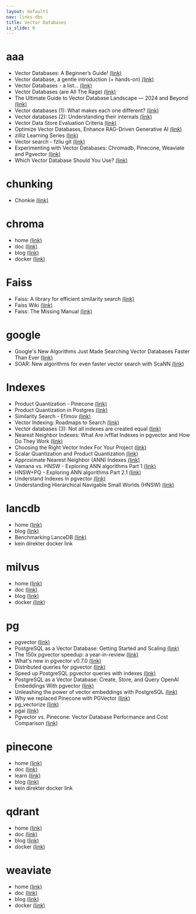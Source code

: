 ```yaml
---
layout: default1
nav: links-dbs
title: Vector Databases
is_slide: 0
---
```

# aaa
- Vector Databases: A Beginner’s Guide!
[(link)](https://medium.com/data-and-beyond/vector-databases-a-beginners-guide-b050cbbe9ca0)
- Vector database, a gentle introduction (+ hands-on)
[(link)](https://medium.com/data-reply-it-datatech/vector-database-a-gentle-introduction-hands-on-5a3edc92baf3)
- Vector Databases - a list…
[(link)](https://koalabs.medium.com/vector-databases-a-list-43733545feea)
- Vector Databases (are All The Rage)
[(link)](https://medium.com/google-cloud/vector-databases-are-all-the-rage-872c888fa348)
- The Ultimate Guide to Vector Database Landscape — 2024 and Beyond
[(link)](https://medium.com/madhukarkumar/the-ultimate-guide-to-vector-databases-2024-and-beyond-16dfb15bef12)
- Vector databases (1): What makes each one different?
[(link)](http://thedataquarry.com/posts/vector-db-1/)
- Vector databases (2): Understanding their internals
[(link)](http://thedataquarry.com/posts/vector-db-2/)
- Vector Data Store Evaluation Criteria
[(link)](https://sanjmo.medium.com/vector-data-store-evaluation-criteria-6d7677ef3b60)
- Optimize Vector Databases, Enhance RAG-Driven Generative AI
[(link)](https://medium.com/intel-tech/optimize-vector-databases-enhance-rag-driven-generative-ai-90c10416cb9c)
- zilliz Learning Series
[(link)](https://zilliz.com/learn)
- Vector search - fzliu git
[(link)](https://github.com/fzliu/vector-search)
- Experimenting with Vector Databases: Chromadb, Pinecone, Weaviate and Pgvector
[(link)](https://coinsbench.com/experimenting-with-vector-databases-chromadb-pinecone-weaviate-and-pgvector-0f35c0356540)
- Which Vector Database Should You Use? 
[(link)](https://medium.com/the-ai-forum/which-vector-database-should-you-use-choosing-the-best-one-for-your-needs-5108ec7ba133)

# chunking
-  Chonkie
[(link)](https://github.com/chonkie-ai/chonkie)




# chroma
- home
[(link)](https://www.trychroma.com/)
- doc
[(link)](https://docs.trychroma.com/)
- blog
[(link)](https://www.trychroma.com/blog)
- docker
[(link)](https://hub.docker.com/r/chromadb/chroma)


# Faiss
- Faiss: A library for efficient similarity search
[(link)](https://engineering.fb.com/2017/03/29/data-infrastructure/faiss-a-library-for-efficient-similarity-search/)
- Faiss Wiki
[(link)](https://github.com/facebookresearch/faiss/wiki)
- Faiss: The Missing Manual
[(link)](https://www.pinecone.io/learn/series/faiss/)

# google
- Google's New Algorithms Just Made Searching Vector Databases Faster Than Ever
[(link)](https://bytesurgery.substack.com/p/googles-new-algorithms-just-made)
- SOAR: New algorithms for even faster vector search with ScaNN
[(link)](https://research.google/blog/soar-new-algorithms-for-even-faster-vector-search-with-scann/)



# Indexes
- Product Quantization - Pinecone
[(link)](https://www.pinecone.io/learn/series/faiss/product-quantization/)
- Product Quantization in Postgres
[(link)](https://lantern.dev/blog/pq)
- Similarity Search - Efimov
[(link)](https://medium.com/@slavahead/list/similarity-search-598d963ad35e)
- Vector Indexing: Roadmaps to Search
[(link)](https://vectordatabase.substack.com/p/vector-indexing-roadmaps-to-search)
- Vector databases (3): Not all indexes are created equal
[(link)](http://thedataquarry.com/posts/vector-db-3/)
- Nearest Neighbor Indexes: What Are ivfflat Indexes in pgvector and How Do They Work 
[(link)](https://www.timescale.com/blog/nearest-neighbor-indexes-what-are-ivfflat-indexes-in-pgvector-and-how-do-they-work/)
- Choosing the Right Vector Index For Your Project
[(link)](https://thesequence.substack.com/p/guest-post-choosing-the-right-vector)
- Scalar Quantization and Product Quantization
[(link)](https://zilliz.com/learn/scalar-quantization-and-product-quantization)
- Approximate Nearest Neighbor (ANN) Indexes
[(link)](https://lancedb.github.io/lancedb/ann_indexes/)
- Vamana vs. HNSW - Exploring ANN algorithms Part 1
[(link)](https://weaviate.io/blog/ann-algorithms-vamana-vs-hnsw)
- HNSW+PQ - Exploring ANN algorithms Part 2.1
[(link)](https://weaviate.io/blog/ann-algorithms-hnsw-pq)
- Understand Indexes in pgvector 
[(link)](https://stormatics.tech/blogs/understanding-indexes-in-pgvector)
- Understanding Hierarchical Navigable Small Worlds (HNSW)
[(link)](https://www.datastax.com/de/guides/hierarchical-navigable-small-worlds)



# lancdb
- home
[(link)](https://lancedb.com/)
- blog
[(link)](https://blog.lancedb.com/)
- Benchmarking LanceDB
[(link)](https://blog.lancedb.com/benchmarking-lancedb-92b01032874a)
- kein direkter docker link



# milvus
- home
[(link)](https://milvus.io/)
- doc
[(link)](https://milvus.io/docs)
- blog
[(link)](https://milvus.io/blog)
- docker
[(link)](https://hub.docker.com/r/milvusdb/milvus)





# pg
- pgvector
[(link)](https://github.com/pgvector/pgvector)
- PostgreSQL as a Vector Database: Getting Started and Scaling
[(link)](https://medium.com/@magda7817/postgresql-as-a-vector-database-getting-started-and-scaling-eda38677d5ae)
- The 150x pgvector speedup: a year-in-review
[(link)](https://jkatz05.com/post/postgres/pgvector-performance-150x-speedup/)
- What's new in pgvector v0.7.0
[(link)](https://supabase.com/blog/pgvector-0-7-0)
- Distributed queries for pgvector
[(link)](https://jkatz05.com/post/postgres/distributed-pgvector/)
- Speed up PostgreSQL pgvector queries with indexes
[(link)](https://www.eversql.com/speed-up-postgresql-pgvector-queries-with-indexes/)
- PostgreSQL as a Vector Database: Create, Store, and Query OpenAI Embeddings With pgvector
[(link)](https://www.timescale.com/blog/postgresql-as-a-vector-database-create-store-and-query-openai-embeddings-with-pgvector/)
- Unleashing the power of vector embeddings with PostgreSQL
[(link)](https://tembo.io/blog/pgvector-and-embedding-solutions-with-postgres)
- Why we replaced Pinecone with PGVector
[(link)](https://medium.com/@jeffreyip54/why-we-replaced-pinecone-with-pgvector-2f679d253eba)
- pg_vectorize
[(link)](https://github.com/tembo-io/pg_vectorize)
- pgai 
[(link)](https://github.com/timescale/pgai)
- Pgvector vs. Pinecone: Vector Database Performance and Cost Comparison
[(link)](https://medium.com/timescale/pgvector-vs-pinecone-vector-database-performance-and-cost-comparison-269f012f2ef4)





# pinecone
- home
[(link)](https://www.pinecone.io/)
- doc
[(link)](https://docs.pinecone.io/)
- learn
[(link)](https://www.pinecone.io/learn/)
- blog
[(link)](https://www.pinecone.io/blog/)
- kein direkter docker link

# qdrant
- home
[(link)](https://qdrant.tech/)
- doc
[(link)](https://qdrant.tech/documentation/)
- blog
[(link)](https://qdrant.tech/blog/)
- docker
[(link)](https://hub.docker.com/r/qdrant/qdrant)




# weaviate
- home
[(link)](https://weaviate.io/)
- doc
[(link)](https://weaviate.io/developers/weaviate)
- blog
[(link)](https://weaviate.io/blog)
- docker
[(link)](https://hub.docker.com/r/semitechnologies/weaviate)


